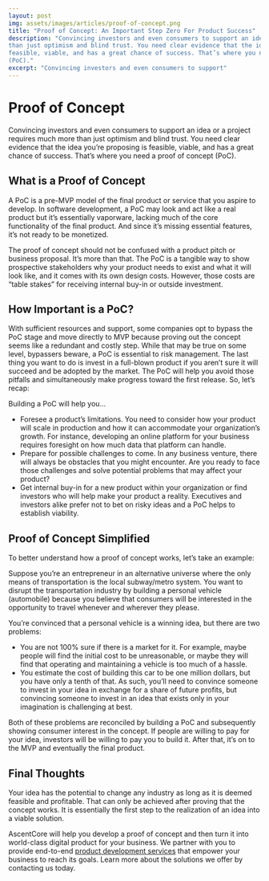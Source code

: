 ```yaml
---
layout: post
img: assets/images/articles/proof-of-concept.png
title: "Proof of Concept: An Important Step Zero For Product Success"
description: "Convincing investors and even consumers to support an idea or a project requires much more
than just optimism and blind trust. You need clear evidence that the idea you’re proposing is
feasible, viable, and has a great chance of success. That’s where you need a proof of concept
(PoC)."
excerpt: "Convincing investors and even consumers to support"
---
```


# Proof of Concept

Convincing investors and even consumers to support an idea or a project requires much more than just optimism and blind trust. You need clear evidence that the idea you’re proposing is feasible, viable, and has a great chance of success. That’s where you need a proof of concept (PoC).

## What is a Proof of Concept

A PoC is a pre-MVP model of the final product or service that you aspire to develop. In software development, a PoC may look and act like a real product but it’s essentially vaporware, lacking much of the core functionality of the final product. And since it’s missing essential features, it’s not ready to be monetized.

The proof of concept should not be confused with a product pitch or business proposal. It’s more than that. The PoC is a tangible way to show prospective stakeholders why your product needs to exist and what it will look like, and it comes with its own design costs. However, those costs are “table stakes” for receiving internal buy-in or outside investment.

## How Important is a PoC?

With sufficient resources and support, some companies opt to bypass the PoC stage and move directly to MVP because proving out the concept seems like a redundant and costly step. While that may be true on some level, bypassers beware, a PoC is essential to risk management. The last thing you want to do is invest in a full-blown product if you aren’t sure it will succeed and be adopted by the market. The PoC will help you avoid those pitfalls and simultaneously make progress toward the first release. So, let’s recap:

Building a PoC will help you…
- Foresee a product’s limitations. You need to consider how your product will scale in production and how it can accommodate your organization’s growth. For instance, developing an online platform for your business requires foresight on how much data that platform can handle.
- Prepare for possible challenges to come. In any business venture, there will always be obstacles that you might encounter. Are you ready to face those challenges and solve potential problems that may affect your product?
- Get internal buy-in for a new product within your organization or find investors who will help make your product a reality. Executives and investors alike prefer not to bet on risky ideas and a PoC helps to establish viability.

## Proof of Concept Simplified

To better understand how a proof of concept works, let’s take an example:

Suppose you’re an entrepreneur in an alternative universe where the only means of transportation is the local subway/metro system. You want to disrupt the transportation industry by building a personal vehicle (automobile) because you believe that consumers will be interested in the opportunity to travel whenever and wherever they please.

You’re convinced that a personal vehicle is a winning idea, but there are two problems:
- You are not 100% sure if there is a market for it. For example, maybe people will find the initial cost to be unreasonable, or maybe they will find that operating and maintaining a vehicle is too much of a hassle.
- You estimate the cost of building this car to be one million dollars, but you have only a tenth of that. As such, you’ll need to convince someone to invest in your idea in exchange for a share of future profits, but convincing someone to invest in an idea that exists only in your imagination is challenging at best.

Both of these problems are reconciled by building a PoC and subsequently showing consumer interest in the concept. If people are willing to pay for your idea, investors will be willing to pay you to build it. After that, it’s on to the MVP and eventually the final product.

## Final Thoughts

Your idea has the potential to change any industry as long as it is deemed feasible and profitable. That can only be achieved after proving that the concept works. It is essentially the first step to the realization of an idea into a viable solution.

AscentCore will help you develop a proof of concept and then turn it into world-class digital product for your business. We partner with you to provide end-to-end [product development services](https://www.ascentcore.com/) that empower your business to reach its goals. Learn more about the solutions we offer by contacting us today.